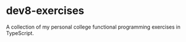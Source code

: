 # dev8-exercises
A collection of my personal college functional programming exercises in TypeScript.
